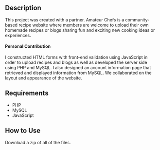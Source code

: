 ## Description
This project was created with a partner.
Amateur Chefs is a community-based recipe website where members are welcome to upload their own homemade recipes or blogs sharing fun and exciting new cooking ideas or experiences.

#### Personal Contribution
I constructed HTML forms with front-end validation using JavaScript in order to upload recipes and blogs as well as developed the server side using PHP and MySQL. I also designed an account information page that retrieved and displayed information from MySQL. We collaborated on the layout and appearance of the website.

## Requirements
- PHP
- MySQL
- JavaScript

## How to Use
Download a zip of all of the files.